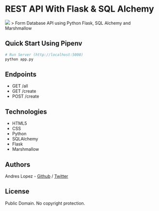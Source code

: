 # REST API With Flask & SQL Alchemy

<img src="https://www.ncrts.com/public/images/webapp-banner.jpg">
> Form Database API using Python Flask, SQL Alchemy and Marshmallow

## Quick Start Using Pipenv

``` bash
# Run Server (http://localhost:5000)
python app.py
```

## Endpoints

* GET     /all
* GET     /create
* POST    /create

## Technologies

* HTML5
* CSS
* Python
* SQLAlchemy
* Flask
* Marshmallow

## Authors
Andres Lopez - [Github](https://github.com/andylopezr) / [Twitter](https://twitter.com/_andy_lopez_)

## License
Public Domain. No copyright protection.